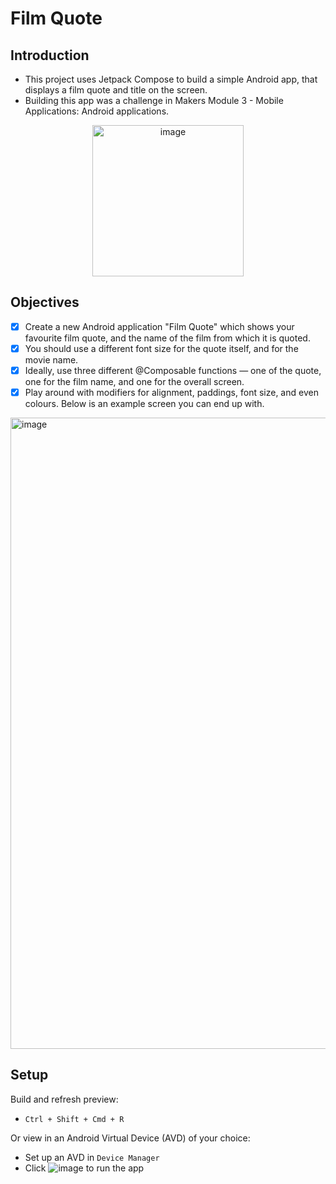 # Film Quote

## Introduction
- This project uses Jetpack Compose to build a simple Android app, that displays a film quote and title on the screen.
- Building this app was a challenge in Makers Module 3 - Mobile Applications: Android applications.

<p align="center">
<img width="242" alt="image" src="https://github.com/NatalieJClark/film-quote/assets/107806810/15f49bf2-be14-46ff-b635-903a86ebb76c">
</p>

## Objectives
- [x] Create a new Android application "Film Quote" which shows your favourite film quote, and the name of the film from which it is quoted.
- [x] You should use a different font size for the quote itself, and for the movie name.
- [x] Ideally, use three different @Composable functions — one of the quote, one for the film name, and one for the overall screen.
- [x] Play around with modifiers for alignment, paddings, font size, and even colours. Below is an example screen you can end up with.
<img width="1010" alt="image" src="https://github.com/NatalieJClark/film-quote/assets/107806810/9ad8be88-0623-47ca-942a-1519152f78b3">


## Setup
Build and refresh preview:
- `Ctrl + Shift + Cmd + R`

Or view in an Android Virtual Device (AVD) of your choice:
- Set up an AVD in `Device Manager`
- Click ![image](https://github.com/NatalieJClark/greeting-card/assets/107806810/fa7cb2c8-6a77-4307-bb4a-aedeb0b9dbe8) to run the app
